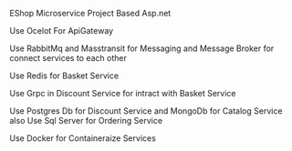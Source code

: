 EShop Microservice Project Based Asp.net 

Use Ocelot For ApiGateway

Use RabbitMq and Masstransit for Messaging and Message Broker for connect services to each other

Use Redis for Basket Service

Use Grpc in Discount Service for intract with Basket Service

Use Postgres Db for Discount Service and MongoDb for Catalog Service also Use Sql Server for Ordering Service

Use Docker for Containeraize Services
